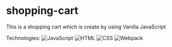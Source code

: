 # shopping-cart

This is a shopping cart which is create by using Vanilla JavaScript

Technologies:
![JavaScript](https://img.shields.io/badge/-JavaScript-090909?style=for-the-badge&logo=JavaScript)
![HTML](https://img.shields.io/badge/-HTML-090909?style=for-the-badge&logo=html5)
![CSS](https://img.shields.io/badge/-CSS-090909?style=for-the-badge&logo=css3)
![Webpack](https://img.shields.io/badge/-Webpack-090909?style=for-the-badge&logo=Webpack)

